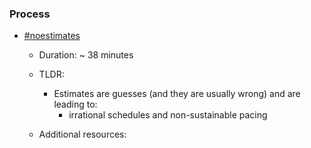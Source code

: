 ### Process
* [#noestimates](https://www.youtube.com/watch?v=QVBlnCTu9Ms)
  * Duration: ~ 38 minutes
  * TLDR:
    * Estimates are guesses (and they are usually wrong) and are leading to:
      * irrational schedules and non-sustainable pacing
      
  * Additional resources:  
